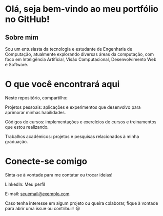 # Olá, seja bem-vindo ao meu portfólio no GitHub!

## Sobre mim

Sou um entusiasta da tecnologia e estudante de Engenharia de Computação, atualmente explorando diversas áreas da computação, com foco em Inteligência Artificial, Visão Computacional, Desenvolvimento Web e Software.

# O que você encontrará aqui

Neste repositório, compartilho:

Projetos pessoais: aplicações e experimentos que desenvolvo para aprimorar minhas habilidades.

Códigos de cursos: implementações e exercícios de cursos e treinamentos que estou realizando.

Trabalhos acadêmicos: projetos e pesquisas relacionados à minha graduação.

# Conecte-se comigo

Sinta-se à vontade para me contatar ou trocar ideias!

LinkedIn: Meu perfil

E-mail: seuemail@exemplo.com

Caso tenha interesse em algum projeto ou queira colaborar, fique à vontade para abrir uma issue ou contribuir! 😃
